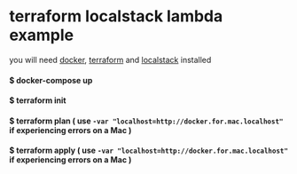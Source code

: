 # terraform localstack lambda example

you will need [docker](https://www.docker.com/), [terraform](https://www.terraform.io/) and [localstack](https://github.com/localstack/localstack) installed

#### $ docker-compose up
#### $ terraform init
#### $ terraform plan ( use `-var "localhost=http://docker.for.mac.localhost"` if experiencing errors on a Mac )
#### $ terraform apply ( use `-var "localhost=http://docker.for.mac.localhost"` if experiencing errors on a Mac )
